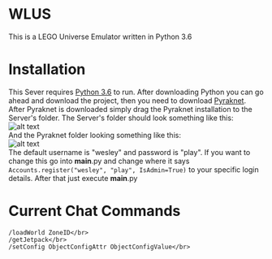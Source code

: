 # WLUS
This is a LEGO Universe Emulator written in Python 3.6</br>

# Installation
This Sever requires <a href="https://www.python.org/downloads/release/python-360/">Python 3.6</a> to run.
After downloading Python you can go ahead and download the project, then you need to download <a href="https://bitbucket.org/lcdr/pyraknet/">Pyraknet</a>. After Pyraknet is downloaded simply drag the Pyraknet installation to the Server's folder. The Server's folder should look something like this:</br>
![alt text](https://lh3.googleusercontent.com/nhUJk7wRwr11x7U1C3KLKcAqJGEUG3nMalvY34Tp6b9JdtVE5HonHIB_wSr-XnISkGUKRpuBaYXANTxue6RiKdluVgPib_Bf9z9IgGii8ZA5WcveZtn22lUSqe5rfSEG1HctOt0mw34L_eZw7cJkiiy3YcZDp0f_J6XKwZMla6cIaORhiiYMwPx4KAtR6FUPZCzRVmg2d_Ia2zBVUbjo7nlESFbWL6wITPOvvNgw_88Y1JiV-L-mS9BBh8AznikXN-bLCC5IX4amG6HIFbh7DAit-h6a3Qrii4PEme52Yz7jKW2uPJjYvqAy5F6Rv31gzEdWfTpJjDnUavowTwPLLJ04CQgfOnP9HuMMv63lbwhNziH7GXl7hJyBNTifKYalkVM754ALLtSuUJomFfmN5ldkZETTgDWJGldDfZJyKc8eMC0bE294Dns9kN8RMae6ljBNx-z5EuCAL9NZP0r7Rbk5cCH53d46e6pB0zlvnkTQki8Q2-j7uTWrxjK97CX_pxLbFpdChZbPnkFamuMfSJznjxkwbu0BeM0Oy6Giw8gg13_XIzl5b8aX33EAhUrKLpOY0Qd8PljUaO7jMrAp6EU3Bvv135DI=w1319-h970-no)</br>
And the Pyraknet folder looking something like this:</br>
![alt text](https://lh3.googleusercontent.com/sL81U4kViQezKrdor1x_flBY-rfOuK6b_Zyr73s6Afj5aNTXMQ6rXBYhr6MlZCeakxWG9WuuNKfORS7rxoRn6iTvMFZssihTzKcmpPtWnnJaJdxkVuhGup0bmJcbIPrqaO912UBvuU_nexN2JweojvaHywrxjIlgpw6NmaGxBV2qFh-9gqn0CVCCm7mcSw_ktNHVGmnfwqBTuJAhsHDCADO2zMVIyLiiBWTM71vzBNS4q8E-dkAUzc0z5F-Fa3VodHPGVRi-CgTn-PPLvyMZyhPZNTRZwkjRQg0YKmxpYJSpIbljg2wEtXOzzoYRvflNifDFk3N_n2rYDAnv5UM4rW9adojrleU26OGb9v7CAjDDmVtblov-hhcvqwWjqadLT24W32YuB6n8tCFVA1ts8XgR2WzI9vypl5PKY_K0CLLelBhy2wQJurJtJ_OxOhk-rOGhpcP_CDtlSQZDuiLF4tdhpJeN2XHqL8RITMMsMiKSKAZSMOaRAGqVtMjOuw0Uddo3uEPKLyOafW0QxTHvU8OeLtmvz0scZ-mEsqUCwxvgSeL7AMhqk2o3aR_uh_GV_ItmeTiUMD1RjYrWHF77jIcZXPAOa29u=w1319-h970-no)</br>
The default username is "wesley" and password is "play". If you want to change this go into __main__.py and change where it says ```Accounts.register("wesley", "play", IsAdmin=True)``` to your specific login details. After that just execute __main__.py</br>

# Current Chat Commands
```
/loadWorld ZoneID</br>
/getJetpack</br>
/setConfig ObjectConfigAttr ObjectConfigValue</br>
```
